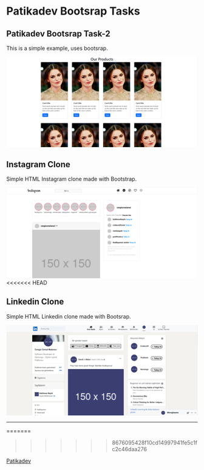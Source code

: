 # Patikadev Bootsrap Tasks

## Patikadev Bootsrap Task-2

This is a simple example, uses bootsrap.

![Picture of project](/images/task-2.PNG)

## Instagram Clone

Simple HTML Instagram clone made with Bootstrap.

![Picture from project](/images/instagram-clone.PNG)
<<<<<<< HEAD

## Linkedin Clone

Simple HTML Linkedin clone made with Bootsrap.

![Picture from project](/images/linkedin-clone.PNG)

---
=======
>>>>>>> 8676095428f10cd14997941fe5c1fc2c46daa276

[Patikadev](https://patikadev.com)
